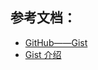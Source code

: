 ## 参考文档：
- [GitHub——Gist](http://blog.csdn.net/u012325167/article/details/50635525)
- [Gist 介绍](http://blog.csdn.net/xiaojianpitt/article/details/9347731)



















